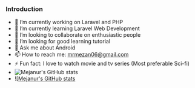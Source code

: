 ### Introduction

<!--
**mrmezan06/mrmezan06** is a ✨ _special_ ✨ repository because its `README.md` (this file) appears on your GitHub profile.

Here are some ideas to get you started:
-->

- 🔭 I’m currently working on Laravel and PHP
- 🌱 I’m currently learning Laravel Web Development
- 👯 I’m looking to collaborate on enthusiastic people
- 🤔 I’m looking for good learning tutorial 
- 💬 Ask me about Android
- 📫 How to reach me: mrmezan06@gmail.com
- ⚡ Fun fact: I love to watch movie and tv series (Most preferable Sci-fi)
- ![Mejanur's GitHub stats](https://github-readme-stats.vercel.app/api?username=mrmezan06&count_private=true)
- ![[Mejanur's GitHub stats](https://github-readme-stats.vercel.app/api?username=mrmezan06&show_icons=true&theme=radical)

